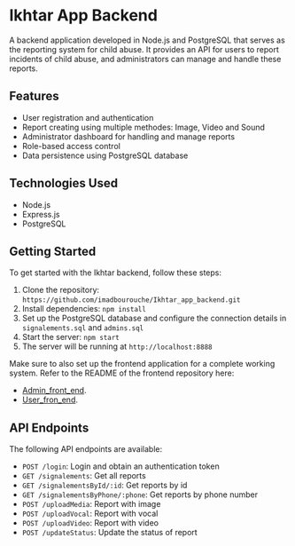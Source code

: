 # Ikhtar App Backend

A backend application developed in Node.js and PostgreSQL that serves as the reporting system for child abuse. It provides an API for users to report incidents of child abuse, and administrators can manage and handle these reports.

## Features

- User registration and authentication
- Report creating using multiple methodes: Image, Video and Sound
- Administrator dashboard for handling and manage reports
- Role-based access control
- Data persistence using PostgreSQL database

## Technologies Used

- Node.js
- Express.js
- PostgreSQL

## Getting Started

To get started with the Ikhtar backend, follow these steps:

1. Clone the repository: `https://github.com/imadbourouche/Ikhtar_app_backend.git`
2. Install dependencies: `npm install`
3. Set up the PostgreSQL database and configure the connection details in `signalements.sql` and `admins.sql`
4. Start the server: `npm start`
5. The server will be running at `http://localhost:8888`

Make sure to also set up the frontend application for a complete working system. Refer to the README of the frontend repository here:

- [Admin_front_end](https://github.com/abirbourbia/user_side_asi).
- [User_fron_end](https://github.com/abirbourbia/user_side_asi).

## API Endpoints

The following API endpoints are available:

- `POST /login`: Login and obtain an authentication token
- `GET /signalements`: Get all reports
- `GET /signalementsById/:id`: Get reports by id
- `GET /signalementsByPhone/:phone`: Get reports by phone number
- `POST /uploadMedia`: Report with image
- `POST /uploadVocal`: Report with vocal
- `POST /uploadVideo`: Report with video
- `POST /updateStatus`: Update the status of report
